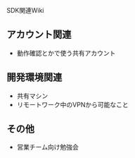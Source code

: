 SDK関連Wiki

## アカウント関連

* 動作確認とかで使う共有アカウント

## 開発環境関連

* 共有マシン
* リモートワーク中のVPNから可能なこと

## その他

* 営業チーム向け勉強会
